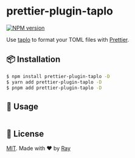 # prettier-plugin-taplo

[![NPM version](https://img.shields.io/npm/v/prettier-plugin-taplo?color=a1b858&label=)](https://www.npmjs.com/package/prettier-plugin-taplo)

Use [taplo](https://taplo.tamasfe.dev) to format your TOML files with [Prettier](https://prettier.io).

## 📦 Installation

```bash
$ npm install prettier-plugin-taplo -D
$ yarn add prettier-plugin-taplo -D
$ pnpm add prettier-plugin-taplo -D
```

## 🚀 Usage

```ts

```

## 📝 License

[MIT](./LICENSE). Made with ❤️ by [Ray](https://github.com/so1ve)
